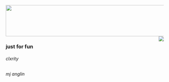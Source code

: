 <span><img src='https://images-ext-2.discordapp.net/external/8uuKde1ImqkoDbTfXjOQeXZaadPTujKNXClOHXjTgEw/https/i.gyazo.com/a623b03394d2a4807cace4f4835884a1.png'
width="800px" height="100px" /> <img src='https://media.discordapp.net/attachments/939974049361190912/982157090682449940/green_ish_pixel_fountain_art.gif' style='float: right;' /></span>
### just for fun
###### clxrity
###### mj anglin

